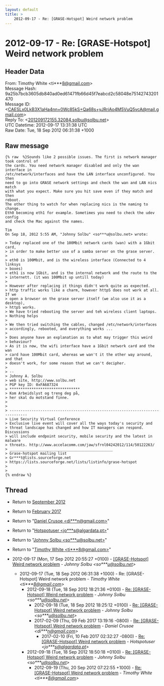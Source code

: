 ```yaml
---
layout: default
title: >
    2012-09-17 - Re: [GRASE-Hotspot] Weird network problem
---
```


# 2012-09-17 - Re: [GRASE-Hotspot] Weird network problem

## Header Data

From: Timothy White \<ti***8@gmail.com\><br>
Message Hash: 9a25b7bcb3605db840ad0ed61471fb66d45f7eabcd2c58048e75142743201470<br>
Message ID: \<CAESLx0LkB3X1aHa4nn+0Wc85kS+Qa68s+yJRriAo4M5VuQ5vcA@mail.gmail.com\><br>
Reply To: \<201209172155.32084.solbu@solbu.net\><br>
UTC Datetime: 2012-09-17 13:31:38 UTC<br>
Raw Date: Tue, 18 Sep 2012 06:31:38 +1000<br>

## Raw message

```
{% raw  %}Sounds like 2 possible issues. The first is network manager took control of
the cards. You need network manager disabled and only the wan interface in
/etc/network/interfaces and have the LAN interface unconfigured. You then
need to go into GRASE network settings and check the wan and LAN nics match
with what you expect. Make sure you hit save even if they match and then
reboot.
The other thing to watch for when replacing nics is the naming to change.
Eth0 becoming eth1 for example. Sometimes you need to check the udev config
and check the Mac against the names.

Tim
On Sep 18, 2012 5:55 AM, "Johnny Solbu" <so***u@solbu.net> wrote:

> Today replaced one of the 100Mbit network cards (wan) with a 1Gbit card,
> in order to make better use of a samba server on the grase server.
>
> eth0 is 100Mbit, and is the wireless interface (Connected to 4 linksys
> boxes)
> eth1 is now 1Gbit, and is the internal network and the route to the
> internett. (it was 100Mbit up untill today)
>
> However after replacing it things didn't work quite as expected.
> http traffic works like a charm, however httpS does not work at all. If we
> open a browser on the grase server itself (we also use it as a desktop),
> httpS works.
> We have tried rebooting the server and teh wireless client laptops.
> Nothing helps
>
> We then tried switching the cables, changed /etc/network/interfaces
> accordingly, rebooted, and everything works ...
>
> Does anyone have an explanation as to what may trigger this weird
> behaviour?
> As it is now, the wifi interface have a 1Gbit network card and the wan
> card have 100Mbit card, whereas we wan't it the other way around, and that
> doesn't work, for some reason that we can't decipher.
>
> --
> Johnny A. Solbu
> web site, http://www.solbu.net
> PGP key ID: 0xFA687324
> ********************************
> Kom Arbeidslyst og treng deg på,
> her skal du motstand finne.
>
>
> ------------------------------------------------------------------------------
> Live Security Virtual Conference
> Exclusive live event will cover all the ways today's security and
> threat landscape has changed and how IT managers can respond. Discussions
> will include endpoint security, mobile security and the latest in malware
> threats. http://www.accelacomm.com/jaw/sfrnl04242012/114/50122263/
> _______________________________________________
> Grase-hotspot mailing list
> Gr***t@lists.sourceforge.net
> https://lists.sourceforge.net/lists/listinfo/grase-hotspot
>
>
{% endraw %}
```

## Thread

+ Return to [September 2012](/archive/2012/09)
+ Return to [February 2017](/archive/2017/02)

+ Return to "[Daniel Crusoe <di***n<span>@</span>gmail.com>](/authors/di___n_at_gmail_com)"
+ Return to "[Hotspotuser <jo***s<span>@</span>algardata.pt>](/authors/jo___s_at_algardata_pt)"
+ Return to "[Johnny Solbu <so***u<span>@</span>solbu.net>](/authors/so___u_at_solbu_net)"
+ Return to "[Timothy White <ti***8<span>@</span>gmail.com>](/authors/ti___8_at_gmail_com)"

+ 2012-09-17 (Mon, 17 Sep 2012 20:55:27 +0100) - [[GRASE-Hotspot] Weird network problem](/archive/2012/09/6f1371f838a7e689a111252d0190cdfaedd1f30677f503c86f74711fe08deb42) - _Johnny Solbu \<so***u@solbu.net\>_
  + 2012-09-17 (Tue, 18 Sep 2012 06:31:38 +1000) - Re: [GRASE-Hotspot] Weird network problem - _Timothy White \<ti***8@gmail.com\>_
    + 2012-09-18 (Tue, 18 Sep 2012 18:21:36 +0100) - [Re: [GRASE-Hotspot] Weird network problem](/archive/2012/09/6dda84f412b6d6d0b817329d7f88fca1d2b64335c0f3161c855dace4e285cf3c) - _Johnny Solbu \<so***u@solbu.net\>_
      + 2012-09-18 (Tue, 18 Sep 2012 18:25:12 +0100) - [Re: [GRASE-Hotspot] Weird network problem](/archive/2012/09/89b2c49c02aeac31f0ef70e7eb7838a002c2026373288151c653d72503bd203c) - _Johnny Solbu \<so***u@solbu.net\>_
      + 2017-02-09 (Thu, 09 Feb 2017 13:19:16 -0800) - [Re: [GRASE-Hotspot] Weird network problem](/archive/2017/02/e7f65d2ae83f4842d924c4d6710e947c657080de297e80fb08d623deac4446a8) - _Daniel Crusoe \<di***n@gmail.com\>_
        + 2017-02-10 (Fri, 10 Feb 2017 02:32:27 -0800) - [Re: [GRASE-Hotspot] Weird network problem](/archive/2017/02/0b42fb5712452a9ddc83b505a1e336a2393b008894f0add26cbaa0cb9510c79e) - _Hotspotuser \<jo***s@algardata.pt\>_
    + 2012-09-18 (Tue, 18 Sep 2012 18:50:18 +0100) - [Re: [GRASE-Hotspot] Weird network problem](/archive/2012/09/616eb2914b36f2df1e6c73c6ca5a1e72a29c33d78538927c03768612274016ca) - _Johnny Solbu \<so***u@solbu.net\>_
      + 2012-09-19 (Thu, 20 Sep 2012 07:22:55 +1000) - [Re: [GRASE-Hotspot] Weird network problem](/archive/2012/09/687ac16027d9d800f5b8cb468b4c4240caac812971650960abcdcb79345f4d4b) - _Timothy White \<ti***8@gmail.com\>_

